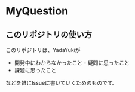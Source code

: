 # MyQuestion
## このリポジトリの使い方

このリポジトリは、YadaYukiが

- 開発中にわからなかったこと・疑問に思ったこと
- 課題に思ったこと

などを雑にIssueに書いていくためのものです。
